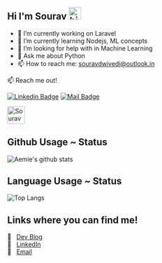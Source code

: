 ## Hi I'm Sourav <img src="https://user-images.githubusercontent.com/1303154/88677602-1635ba80-d120-11ea-84d8-d263ba5fc3c0.gif" width="28px" alt="hi">

- 🔭 I’m currently working on Laravel 
- 🌱 I’m currently learning Nodejs, ML concepts
- 🤔 I’m looking for help with in Machine Learning
- 💬 Ask me about Python 
- 📫 How to reach me: souravdwivedi@outlook.in


:mailbox: Reach me out!

[![Linkedin Badge](https://img.shields.io/badge/-Islem-0e76a8?style=flat&labelColor=0e76a8&logo=linkedin&logoColor=white)](https://www.linkedin.com/in/sourav-dwivedi/) [![Mail Badge](https://img.shields.io/badge/-islempenywis-c0392b?style=flat&labelColor=c0392b&logo=gmail&logoColor=white)](mailto:souravdwivedi@outlook.in)

<a href="https://dev.to/srvdwivedi">
  <img src="https://d2fltix0v2e0sb.cloudfront.net/dev-badge.svg" alt="Sourav Dwivedi's DEV Profile" height="40" width="40">
</a>


## Github Usage ~ Status 
![Aemie's github stats](https://github-readme-stats.aemiej.vercel.app/api?username=srvdwivedi&show_icons=true&hide_border=true&theme=tokyonight&private=true)   

## Language Usage ~ Status
![Top Langs](https://github-readme-stats.aemiej.vercel.app/api/top-langs/?username=srvdwivedi&layout=compact&theme=tokyonight&show_icons=true&hide_border=true&private=true)

## Links where you can find me! 
:pushpin: &nbsp; [Dev Blog](https://dev.to/srvdwivedi)  
:pushpin: &nbsp; [LinkedIn](https://www.linkedin.com/in/sourav-dwivedi/)  
:pushpin: &nbsp; [Email](mailto:souravdwivedi@outlook.in)  


